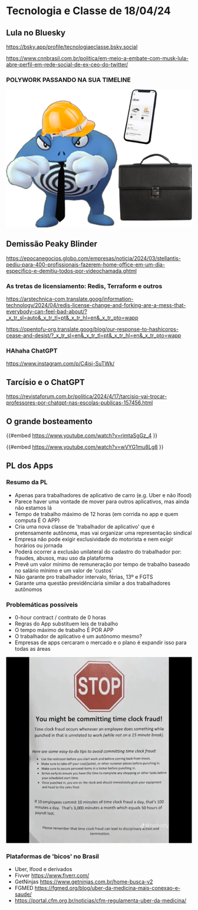 # Tecnologia e Classe de 18/04/24

## Lula no Bluesky

<https://bsky.app/profile/tecnologiaeclasse.bsky.social>

<https://www.cnnbrasil.com.br/politica/em-meio-a-embate-com-musk-lula-abre-perfil-em-rede-social-de-ex-ceo-do-twitter/>

### POLYWORK PASSANDO NA SUA TIMELINE

![polywork.png](./18_04_24/polywork.png)

## Demissão Peaky Blinder

<https://epocanegocios.globo.com/empresas/noticia/2024/03/stellantis-pediu-para-400-profissionais-fazerem-home-office-em-um-dia-especifico-e-demitiu-todos-por-videochamada.ghtml>

### As tretas de licensiamento: Redis, Terraform e outros

<https://arstechnica-com.translate.goog/information-technology/2024/04/redis-license-change-and-forking-are-a-mess-that-everybody-can-feel-bad-about/?_x_tr_sl=auto&_x_tr_tl=pt&_x_tr_hl=en&_x_tr_pto=wapp>

<https://opentofu-org.translate.goog/blog/our-response-to-hashicorps-cease-and-desist/?_x_tr_sl=en&_x_tr_tl=pt&_x_tr_hl=en&_x_tr_pto=wapp>

### HAhaha ChatGPT

<https://www.instagram.com/p/C4isj-SuTWk/>

## Tarcísio e o ChatGPT

<https://revistaforum.com.br/politica/2024/4/17/tarcisio-vai-trocar-professores-por-chatgpt-nas-escolas-publicas-157456.html>

## O grande bosteamento

{{#embed https://www.youtube.com/watch?v=rimtaSgGz_4 }}

{{#embed https://www.youtube.com/watch?v=wVYG1mu8Lg8 }}

## PL dos Apps

### Resumo da PL

- Apenas para trabalhadores de aplicativo de carro (e.g. Uber e não Ifood)
- Parece haver uma vontade de mover para outros aplicativos, mas ainda não estamos lá
- Tempo de trabalho máximo de 12 horas (em corrida no app e quem computa É O APP)
- Cria uma nova classe de 'trabalhador de aplicativo' que é pretensamente autônoma, mas vai organizar uma representação sindical
- Empresa não pode exigir exclusividade do motorista e nem exigir horários ou jornada
- Poderá ocorrer a exclusão unilateral do cadastro do trabalhador por: fraudes, abusos, mau uso da plataforma
- Prevê um valor mínimo de remuneração por tempo de trabalho baseado no salário mínimo e um valor de 'custos'
- Não garante pro trabalhador intervalo, férias, 13º e FGTS
- Garante uma questão previdênciária similar a dos trabalhadores autônomos

### Problemáticas possíveis

- 0-hour contract / contrato de 0 horas
- Regras do App substituem leis de trabalho
- O tempo máximo de trabalho É POR APP
- O trabalhador de aplicativo é um autônomo mesmo?
- Empresas de apps cercaram o mercado e o plano é expandir isso para todas as áreas

![unnamed.png](./18_04_24/unnamed.png)

### Plataformas de 'bicos' no Brasil

- Uber, Ifood e derivados
- Fivver <https://www.fiverr.com/>
- GetNinjas <https://www.getninjas.com.br/home-busca-v2>
- FGMED <https://fgmed.org/blog/uber-da-medicina-mais-conexao-e-saude/>
- <https://portal.cfm.org.br/noticias/cfm-regulamenta-uber-da-medicina/>
